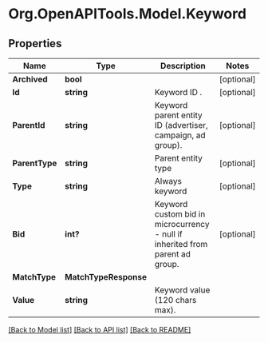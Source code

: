 # Org.OpenAPITools.Model.Keyword

## Properties

Name | Type | Description | Notes
------------ | ------------- | ------------- | -------------
**Archived** | **bool** |  | [optional] 
**Id** | **string** | Keyword ID . | [optional] 
**ParentId** | **string** | Keyword parent entity ID (advertiser, campaign, ad group). | [optional] 
**ParentType** | **string** | Parent entity type | [optional] 
**Type** | **string** | Always keyword | [optional] 
**Bid** | **int?** | Keyword custom bid in microcurrency - null if inherited from parent ad group. | [optional] 
**MatchType** | **MatchTypeResponse** |  | 
**Value** | **string** | Keyword value (120 chars max). | 

[[Back to Model list]](../README.md#documentation-for-models) [[Back to API list]](../README.md#documentation-for-api-endpoints) [[Back to README]](../README.md)

